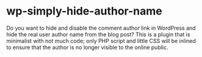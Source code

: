 # wp-simply-hide-author-name
Do you want to hide and disable the comment author link in WordPress and hide the real user author name from the blog post? This is a plugin that is minimalist with not much code; only PHP script and little CSS will be inlined to ensure that the author is no longer visible to the online public.
